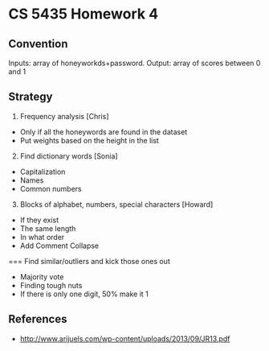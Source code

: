 # CS 5435 Homework 4

## Convention
Inputs: array of honeyworkds+password. 
Output: array of scores between 0 and 1

## Strategy
1. Frequency analysis [Chris]
  * Only if all the honeywords are found in the dataset
  * Put weights based on the height in the list
2. Find dictionary words [Sonia]
  * Capitalization
  * Names
  * Common numbers

3. Blocks of alphabet, numbers, special characters [Howard]
  * If they exist
  * The same length
  * In what order
  * Add Comment Collapse

===
Find similar/outliers and kick those ones out 
  * Majority vote
  * Finding tough nuts
  * If there is only one digit, 50% make it 1

## References
* http://www.arijuels.com/wp-content/uploads/2013/09/JR13.pdf


